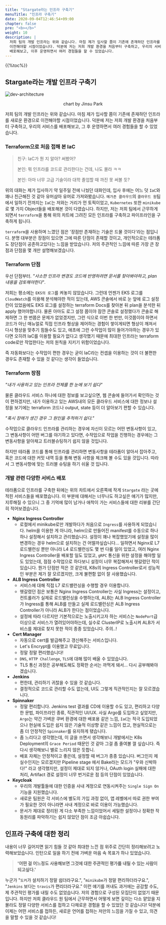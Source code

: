 ```yaml
---
title: "Stargate라는 인프라 구축기"
menuTitle: "인프라 구축기"
date: 2020-09-04T12:46:54+09:00
chapter: false
pre: "<b></b>"
weight: 10
description: |
  저희 팀의 개발 인프라는 위와 같습니다. 마침 제가 입사할 쯤이 기존에 존재하던 인프라를 새로운 환경으로
  이전해야할 시점이었습니다. 덕분에 저는 저희 개발 환경을 처음부터 구축하고, 우리의 서비스를
  배포해보고, 이후 운영하면서 여러 경험들을 할 수 있었습니다.
---
```

{{%toc%}}
## Stargate라는 개발 인프라 구축기

![dev-architecture](../dev-architecture.svg)

<p align="center">chart by Jinsu Park</p>

저희 팀의 개발 인프라는 위와 같습니다. 마침 제가 입사할 쯤이 기존에 존재하던 인프라를 새로운 환경으로
이전해야할 시점이었습니다. 덕분에 저는 저희 개발 환경을 처음부터 구축하고, 우리의 서비스를
배포해보고, 그 후 운영하면서 여러 경험들을 할 수 있었습니다. 

### Terraform으로 처음 접해 본 IaC

> 친구: IaC가 뭔 지 알아? 써봤어?
>
> 본인: 뭐 인프라를 코드로 관리한다는 건데, 나도 몰라 ㅋㅋ
>
> 본인: 아마 너무 고급 기술이라 대학 졸업할 때 까진 못 써볼 듯?  

위의 대화는 제가 입사하기 약 일주일 전에 나눴던 대화인데, 입사 후에는 어느 덧 `IaC`와 꽤나 친근해진 것 같아
유머삼아 유머로 가져와봤습니다. `메가존 클라우드`의 `클라우드 원`팀에서
일하기 전까지는 `IaC`는 저와는 거리가 먼 토픽이었고, `Kubernetes` 또한 `minikube`로
몇 가지 Object들을 배포해본 것이 다였습니다. 하지만, 저는 저희 팀에서 근무하게 되면서
`terraform`을 통해 위의 차트에 그려진 모든 인프라를 구축하고 파이프라인을 구축하게 됩니다.

`terraform`을 사용하며 느꼈던 점은 '장점만 존재하는 기술은 드물 것이다'라는 점입니다.
분명 대부분은 장점이 있으면 그에 따른 단점이 존재할 것이고, 개인적으로는 테라폼도 장단점이 공존하고있다는
느낌을 받았습니다.
저의 주관적인 느낌에 따른 가장 큰 장점과 단점을 몇 개만 설명해보겠습니다.

### Terraform 단점

우선 단점부터. _"사소한 인프라 변경도 코드에 반영하려면 문서를 찾아봐야하고, plan 내용을
검토해야한다"_.

저희는 평소에는 `EKS의 로그`를 켜놓지 않았습니다. 그런데 언젠가 EKS 로그를 `CloudWatch`를
이용해 분석해야한 적이 있는데, AWS 콘솔에서 바로 눈 앞에 로그 설정 칸이 있었음에도
EKS 로그를 설정하는 terraform Docs를 찾아본 뒤 plan을 분석한 뒤 apply 했어야합니다. 물론
아마도 로그 설정 쯤이야 잠깐 콘솔로 설정했다가 콘솔로 해제하면 그 한 번쯤은 문제가 없었겠지만,
그런 식으로 이번 한 번만, 이것쯤이야 하면서 코드가 아닌 매뉴얼로 직접 인프라 형상을
제어하는 경험이 쌓이게되면 형상이 깨져서 다시 형상을 맞추기 힘들수도 있고, 애초에
그런 수작업이 많이 들어가야하는 경우가 있다면 오히려 IaC를 이용할 필요가 없다고
생각했기 때문에 최대한 인프라는 terraform code로만 작업한다는 저의 원칙을 지키기
위함이었습니다.

즉 자동화보다는 수작업이 편한 경우는 굳이 IaC라는 컨셉을 이용하는 것이
더 불편한 경우도 존재할 수 있을 것 같다는 생각이 들었습니다.

### Terraform 장점

_"내가 사용하고 있는 인프라 전체를 한 눈에 보기 쉽다"_

물론 클라우드 서비스 하나에 대한 정보를 보고싶으면, 웹 콘솔에 들어가서 확인하는 것이 편하겠지만,
내가 이용하고 있는 AWS내의 모든 클라우드 서비스에 대한 정보나 설정을 보기에는 terraform 코드나
output, state 등이 더 알아보기 편할 수 있습니다.

_"혹시 장애가 생긴 경우 그 원인을 추적하기 쉽다."_

수작업으로 클라우드 인프라를 관리하는 경우에 자신이 모르는 어떤 변동사항이 있고, 그 변동사항이
어떤 버그를 야기하고 있다면, 수작업으로 작업을 진행하는 경우에는 그 변동사항을 알아채고 트러블슈팅하기
쉽지 않을 것입니다.

하지만 테라폼 코드를 통해 인프라를 관리하면 변동사항을 테라폼이 알아서 잡아주고, 혹은 코드에 대한
커밋 내역 등을 통해 변동 사항을 체크해 볼 수도 있을 것입니다. 따라서 그 변동사항에 맞는 트러블 슈팅을
하기 쉬울 것 입니다.

### 개발 관련 다양한 서비스 배포

테라폼으로 인프라를 구축한 뒤에는 위의 차트에서 오른쪽에 작게 `Stargate` 라는 곳에 적힌
서비스들을 배포했습니다. 이 부분에 대해서는 너무나도 하고싶은 얘기가 많지만, 지루해질 수 있으니
그 중 기억에 많이 남거나 애착이 가는 서비스들에 대한 리뷰를 간단히 적어보겠습니다.

* **Nginx Ingress Controller**
  * 로컬에서 minikube로만 개발하다가 처음으로 `Ingress`를 사용하게 되었습니다.
  helm을 이용한 게 아니라, helm으로 만들어진 manifest를 수동으로 하나하나 설정해서
  설치하고 관리했습니다. 설정이 꽤나 복잡했었기에 설정을 많이 변경하는 경우
  helm으로 설치하는 건 어떨까싶습니다... 일하면서 Nginx로 L7 로드밸런싱 뿐만 아니라
  L4 로드밸런싱도 몇 번 다룰 일이 있었고, 여러 Nginx Ingress Controller을 배포할
  일도 있었고, `gRPC` 통신을 위한 설정을 해야할 일도 있었는데, 점점 수작업으로 하다보니
  설정이 너무 복잡해져서 헷갈렸던 적이 있습니다. 뭔가 단점만 적은 것 같은데, K8s의 
  Ingress Controller로서 성능적인 부분은 제가 잘 모르겠지만, 크게 불편함 없이
  잘 사용했습니다.
* **ALB Ingress Controller**
  * 서비스에 대해 직접 L7 로드밸런싱을 수행할 경우 이용합니다.
  * 헷갈렸던 점은 보통은 Nginx Ingress Controller는 사실 Ingress는 설정이고,
  컨트롤러가 실제로 로드밸런싱을 수행하는데, ALB는 ALB Ingress Controller가 Ingress를
  통해 ALB를 만들고 실제 로드밸런싱은 ALB Ingress Controller가 아니라 ALB가 한다는 점이었습니다.
  * 설정에 따라 다르지만 기본적으로는 노출시키고자 하는 서비스는 `NodePort`급 이상으로 서비스가 열려있어야하는데,
  실수로 ClusterIP로 노출시켜 ALB가 서비스를 제대로 찾지 못한 적이 종종 있었습니다. 주의..!
* **Cert Manager**
  * 자동으로 cert를 발급해주고 갱신해주는 서비스입니다.
  * Let's Encrypt를 이용했고 무료입니다.
  * 정말 정말 편리했습니다!
  * `DNS`, `HTTP Challenge`, `TLS`에 대해 많이 배울 수 있었습니다.
  * TLS 통신 과정은 공부해도해도 정확한 순서는 까먹게 돼서... 다시 공부해봐야겠습니다.
* **Jenkins**
  * 편한데, 관리하기 귀찮을 수 있을 것 같습니다.
  * 결정적으로 코드로 관리할 수도 없는데, UI도 그렇게 직관적인지는 잘 모르겠습니다.
* **Spinnaker**
  * 정말 편리합니다. Jenkins test 결과를 CD에 이용할 수도 있고, 편리하고 다양한 문법, 파이프라인 종류,
  직관적인 UI/UX. 사실 Argo를 도입하고 싶었지만, `Argo`는 약간 가벼운 쿠버 환경에 대한 배포용 같은 느낌,
  `IaC`는 적극 도입되었으나 현실에 도입은 쉽지 않은 기술적 이상향 같은 느낌이 컸고,
  현실적으로는 좀 더 안정적인 `Spinnaker`를 유지하게 됐습니다.
  * 좀 느리다고 생각했는데, 이 글을 쓰면서 생각해보니 개발에서는 K8s Deployment의 `Grace Period` 때문인 것 같아
  그걸 좀 줄여볼 껄 싶습니다. 즉 다시 생각해보니 별로 느리지 않은 듯합니.
  * 배포 자체는 안정적이고 좋은데, 설정할 때 버그가 종종 있습니다. 버그인지 제 실수인지는 모르겠지만
  Pipeline stage 에서 Bake라는 모드가 "우와 신박하다!" 라고 생각했지만, 설정이 제대로 되지 않거나,
  OAuth login 실패에 대한 처리, Artifact 경로 설정이 너무 번거로운 점 등의 단점이 있었습니다.
* **Keycloak**
  * 우리의 개발툴들에 대한 인증을 사내 계정으로 연동시켜주는 `Single Sign On` 기능을 지원했습니다.
  * 새로운 팀원은 각 서비스에 별도의 가입 과정 없이, 앱 레벨에서 따로 권한 부여가 필요한
  것이 아니라면 사내 계정으로 바로 이용이 가능했습니다.
  * 문서가 제대로 정리된 게 다소 부족한 느낌이었어서 세밀한 설정이나 정확한 작동원리를 파악하기는 쉽지 않았던
  점이 조금 아쉽습니다.
  
## 인프라 구축에 대한 정리

내용이 너무 길어지면 읽기 힘들 것 같아 최대한 느낀 점 위주로 간단히 정리해보려고 노력해보았습니다.
인턴으로 일을 하기 전에 가벼운 마음 속 목표가 하나 있었습니다. 

> **'어떤 걸 어느정도 사용해보면 그것에 대한 주관적인 평가를 내릴 수 있는 사람이 되고싶다.'**

누군가 "`도커`가 설치하기 정말 쉽더라구요.", "`minikube`가 정말 편리하더라구요.", "`Jenkins` 보다는 `travis`가 편리더라구요."
이런 얘기를 꺼내도 과거에는 공감할 수도, 제 주관적인 평가를 내릴 수도 없었습니다. 저의 경험으로 구성된
모집단이 없었기 때문입니다. 하지만 저희 클라우드 원 팀에서 근무하면서 어떻게 보면 깊이는 다소 얕았을 지 몰라도
정말 다양한 서비스를 접하고 다채로운 경험을 할 수 있었던 것 같습니다! 덕분에 이제는 어떤 서비스를 접하든,
새로운 언어를 접하는 저만의 느낌을 가질 수 있고, 의견을 말할 수 있을 것 같습니다! 
